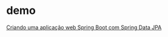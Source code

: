 # demo
[Criando uma aplicação web Spring Boot com Spring Data JPA](https://diegolirio.wordpress.com/2017/08/09/criando-uma-aplicacao-web-spring-boot-com-spring-data-jpa/)


